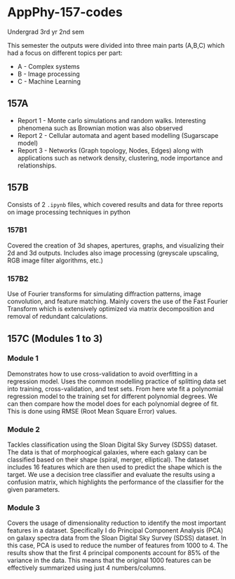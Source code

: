 # AppPhy-157-codes
Undergrad 3rd yr 2nd sem

This semester the outputs were divided into three main parts (A,B,C) which had a focus on different topics per part:

* A - Complex systems
* B - Image processing
* C - Machine Learning

## 157A

* Report 1 -  Monte carlo simulations and random walks. Interesting phenomena such as Brownian motion was also observed
* Report 2 - Cellular automata and agent based modelling (Sugarscape model)
* Report 3 - Networks (Graph topology, Nodes, Edges) along with applications such as network density, clustering, node importance and relationships.

## 157B

Consists of 2 `.ipynb` files, which covered results and data for three reports on image processing techniques in python

### 157B1

Covered the creation of 3d shapes, apertures, graphs, and visualizing their 2d and 3d outputs. Includes also image processing (greyscale upscaling, RGB image filter algorithms, etc.)

### 157B2

Use of Fourier transforms for simulating diffraction patterns, image convolution, and feature matching. Mainly covers the use of the Fast Fourier Transform which is extensively optimized via matrix decomposition and removal of redundant calculations.

## 157C (Modules 1 to 3)

### Module 1

Demonstrates how to use cross-validation to avoid overfitting in a regression model. Uses the common modelling practice of splitting data set into training, cross-validation, and test sets. From here wte fit a polynomial regression model to the training set for different polynomial degrees. We can then compare how the model does for each polynomial degree of fit. This is done using RMSE (Root Mean Square Error) values.

### Module 2 

Tackles classification using the Sloan Digital Sky Survey (SDSS) dataset. The data is that of morphoogical galaxies, where each galaxy can be classified based on their shape (spiral, merger, elliptical). The dataset includes 16 features which are then used to predict the shape which is the target. We use a decision tree classifier and evaluate the results using a confusion matrix, which highlights the performance of the classifier for the given parameters.

### Module 3

Covers the usage of dimensionality reduction to identify the most important features in a dataset. Specifically I do Principal Component Analysis (PCA) on galaxy spectra data from the Sloan Digital Sky Survey (SDSS) dataset. In this case, PCA is used to reduce the number of features from 1000 to 4. The results show that the first 4 principal components account for 85% of the variance in the data. This means that the original 1000 features can be effectively summarized using just 4 numbers/columns.

